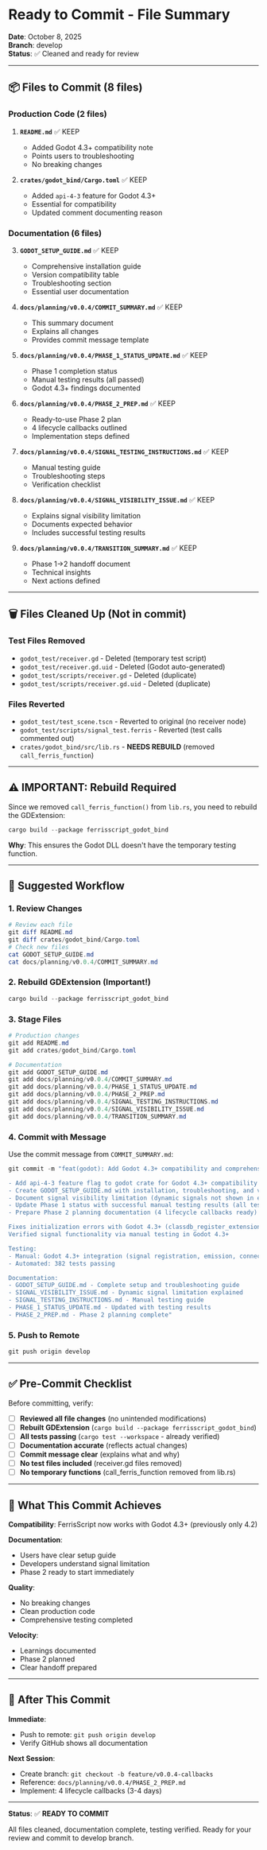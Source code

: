 # Ready to Commit - File Summary

**Date**: October 8, 2025  
**Branch**: develop  
**Status**: ✅ Cleaned and ready for review

---

## 📦 Files to Commit (8 files)

### Production Code (2 files)

1. **`README.md`** ✅ KEEP
   - Added Godot 4.3+ compatibility note
   - Points users to troubleshooting
   - No breaking changes

2. **`crates/godot_bind/Cargo.toml`** ✅ KEEP
   - Added `api-4-3` feature for Godot 4.3+
   - Essential for compatibility
   - Updated comment documenting reason

### Documentation (6 files)

3. **`GODOT_SETUP_GUIDE.md`** ✅ KEEP
   - Comprehensive installation guide
   - Version compatibility table
   - Troubleshooting section
   - Essential user documentation

4. **`docs/planning/v0.0.4/COMMIT_SUMMARY.md`** ✅ KEEP
   - This summary document
   - Explains all changes
   - Provides commit message template

5. **`docs/planning/v0.0.4/PHASE_1_STATUS_UPDATE.md`** ✅ KEEP
   - Phase 1 completion status
   - Manual testing results (all passed)
   - Godot 4.3+ findings documented

6. **`docs/planning/v0.0.4/PHASE_2_PREP.md`** ✅ KEEP
   - Ready-to-use Phase 2 plan
   - 4 lifecycle callbacks outlined
   - Implementation steps defined

7. **`docs/planning/v0.0.4/SIGNAL_TESTING_INSTRUCTIONS.md`** ✅ KEEP
   - Manual testing guide
   - Troubleshooting steps
   - Verification checklist

8. **`docs/planning/v0.0.4/SIGNAL_VISIBILITY_ISSUE.md`** ✅ KEEP
   - Explains signal visibility limitation
   - Documents expected behavior
   - Includes successful testing results

9. **`docs/planning/v0.0.4/TRANSITION_SUMMARY.md`** ✅ KEEP
   - Phase 1→2 handoff document
   - Technical insights
   - Next actions defined

---

## 🗑️ Files Cleaned Up (Not in commit)

### Test Files Removed

- `godot_test/receiver.gd` - Deleted (temporary test script)
- `godot_test/receiver.gd.uid` - Deleted (Godot auto-generated)
- `godot_test/scripts/receiver.gd` - Deleted (duplicate)
- `godot_test/scripts/receiver.gd.uid` - Deleted (duplicate)

### Files Reverted

- `godot_test/test_scene.tscn` - Reverted to original (no receiver node)
- `godot_test/scripts/signal_test.ferris` - Reverted (test calls commented out)
- `crates/godot_bind/src/lib.rs` - **NEEDS REBUILD** (removed `call_ferris_function`)

---

## ⚠️ IMPORTANT: Rebuild Required

Since we removed `call_ferris_function()` from `lib.rs`, you need to rebuild the GDExtension:

```powershell
cargo build --package ferrisscript_godot_bind
```

**Why**: This ensures the Godot DLL doesn't have the temporary testing function.

---

## 📝 Suggested Workflow

### 1. Review Changes

```powershell
# Review each file
git diff README.md
git diff crates/godot_bind/Cargo.toml
# Check new files
cat GODOT_SETUP_GUIDE.md
cat docs/planning/v0.0.4/COMMIT_SUMMARY.md
```

### 2. Rebuild GDExtension (Important!)

```powershell
cargo build --package ferrisscript_godot_bind
```

### 3. Stage Files

```powershell
# Production changes
git add README.md
git add crates/godot_bind/Cargo.toml

# Documentation
git add GODOT_SETUP_GUIDE.md
git add docs/planning/v0.0.4/COMMIT_SUMMARY.md
git add docs/planning/v0.0.4/PHASE_1_STATUS_UPDATE.md
git add docs/planning/v0.0.4/PHASE_2_PREP.md
git add docs/planning/v0.0.4/SIGNAL_TESTING_INSTRUCTIONS.md
git add docs/planning/v0.0.4/SIGNAL_VISIBILITY_ISSUE.md
git add docs/planning/v0.0.4/TRANSITION_SUMMARY.md
```

### 4. Commit with Message

Use the commit message from `COMMIT_SUMMARY.md`:

```powershell
git commit -m "feat(godot): Add Godot 4.3+ compatibility and comprehensive setup documentation

- Add api-4-3 feature flag to godot crate for Godot 4.3+ compatibility
- Create GODOT_SETUP_GUIDE.md with installation, troubleshooting, and version compatibility
- Document signal visibility limitation (dynamic signals not shown in editor UI)
- Update Phase 1 status with successful manual testing results (all tests passed)
- Prepare Phase 2 planning documentation (4 lifecycle callbacks ready)

Fixes initialization errors with Godot 4.3+ (classdb_register_extension_class5)
Verified signal functionality via manual testing in Godot 4.3+

Testing:
- Manual: Godot 4.3+ integration (signal registration, emission, connection)
- Automated: 382 tests passing

Documentation:
- GODOT_SETUP_GUIDE.md - Complete setup and troubleshooting guide
- SIGNAL_VISIBILITY_ISSUE.md - Dynamic signal limitation explained
- SIGNAL_TESTING_INSTRUCTIONS.md - Manual testing guide
- PHASE_1_STATUS_UPDATE.md - Updated with testing results
- PHASE_2_PREP.md - Phase 2 planning complete"
```

### 5. Push to Remote

```powershell
git push origin develop
```

---

## ✅ Pre-Commit Checklist

Before committing, verify:

- [ ] **Reviewed all file changes** (no unintended modifications)
- [ ] **Rebuilt GDExtension** (`cargo build --package ferrisscript_godot_bind`)
- [ ] **All tests passing** (`cargo test --workspace` - already verified)
- [ ] **Documentation accurate** (reflects actual changes)
- [ ] **Commit message clear** (explains what and why)
- [ ] **No test files included** (receiver.gd files removed)
- [ ] **No temporary functions** (call_ferris_function removed from lib.rs)

---

## 🎯 What This Commit Achieves

**Compatibility**: FerrisScript now works with Godot 4.3+ (previously only 4.2)

**Documentation**: 
- Users have clear setup guide
- Developers understand signal limitation
- Phase 2 ready to start immediately

**Quality**:
- No breaking changes
- Clean production code
- Comprehensive testing completed

**Velocity**:
- Learnings documented
- Phase 2 planned
- Clear handoff prepared

---

## 🚀 After This Commit

**Immediate**:
- Push to remote: `git push origin develop`
- Verify GitHub shows all documentation

**Next Session**:
- Create branch: `git checkout -b feature/v0.0.4-callbacks`
- Reference: `docs/planning/v0.0.4/PHASE_2_PREP.md`
- Implement: 4 lifecycle callbacks (3-4 days)

---

**Status**: ✅ **READY TO COMMIT**

All files cleaned, documentation complete, testing verified. Ready for your review and commit to develop branch.
